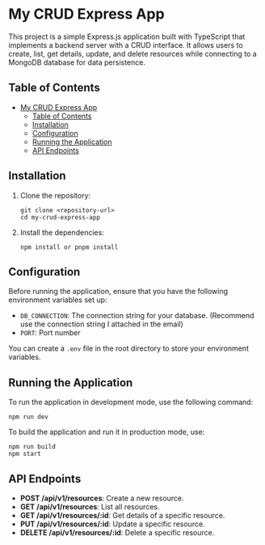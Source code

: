 # My CRUD Express App

This project is a simple Express.js application built with TypeScript that implements a backend server with a CRUD interface. It allows users to create, list, get details, update, and delete resources while connecting to a MongoDB database for data persistence.

## Table of Contents

- [My CRUD Express App](#my-crud-express-app)
  - [Table of Contents](#table-of-contents)
  - [Installation](#installation)
  - [Configuration](#configuration)
  - [Running the Application](#running-the-application)
  - [API Endpoints](#api-endpoints)

## Installation
1. Clone the repository:
   ```
   git clone <repository-url>
   cd my-crud-express-app
   ```

2. Install the dependencies:
   ```
   npm install or pnpm install
   ```

## Configuration

Before running the application, ensure that you have the following environment variables set up:

- `DB_CONNECTION`: The connection string for your database. (Recommend use the connection string I attached in the email)
- `PORT`: Port number

You can create a `.env` file in the root directory to store your environment variables.

## Running the Application

To run the application in development mode, use the following command:
```
npm run dev
```

To build the application and run it in production mode, use:
```
npm run build
npm start
```

## API Endpoints

- **POST /api/v1/resources**: Create a new resource.
- **GET /api/v1/resources**: List all resources.
- **GET /api/v1/resources/:id**: Get details of a specific resource.
- **PUT /api/v1/resources/:id**: Update a specific resource.
- **DELETE /api/v1/resources/:id**: Delete a specific resource.
